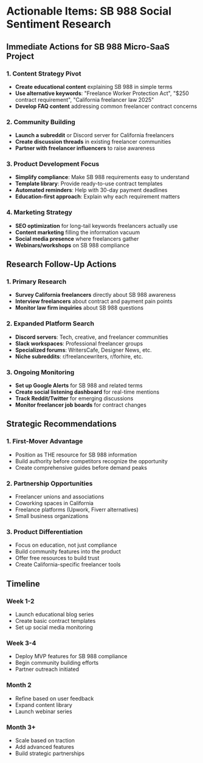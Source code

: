 # Actionable Items: SB 988 Social Sentiment Research

## Immediate Actions for SB 988 Micro-SaaS Project

### 1. Content Strategy Pivot
- **Create educational content** explaining SB 988 in simple terms
- **Use alternative keywords**: "Freelance Worker Protection Act", "$250 contract requirement", "California freelancer law 2025"
- **Develop FAQ content** addressing common freelancer contract concerns

### 2. Community Building
- **Launch a subreddit** or Discord server for California freelancers
- **Create discussion threads** in existing freelancer communities
- **Partner with freelancer influencers** to raise awareness

### 3. Product Development Focus
- **Simplify compliance**: Make SB 988 requirements easy to understand
- **Template library**: Provide ready-to-use contract templates
- **Automated reminders**: Help with 30-day payment deadlines
- **Education-first approach**: Explain why each requirement matters

### 4. Marketing Strategy
- **SEO optimization** for long-tail keywords freelancers actually use
- **Content marketing** filling the information vacuum
- **Social media presence** where freelancers gather
- **Webinars/workshops** on SB 988 compliance

## Research Follow-Up Actions

### 1. Primary Research
- **Survey California freelancers** directly about SB 988 awareness
- **Interview freelancers** about contract and payment pain points
- **Monitor law firm inquiries** about SB 988 questions

### 2. Expanded Platform Search
- **Discord servers**: Tech, creative, and freelancer communities
- **Slack workspaces**: Professional freelancer groups
- **Specialized forums**: WritersCafe, Designer News, etc.
- **Niche subreddits**: r/freelancewriters, r/forhire, etc.

### 3. Ongoing Monitoring
- **Set up Google Alerts** for SB 988 and related terms
- **Create social listening dashboard** for real-time mentions
- **Track Reddit/Twitter** for emerging discussions
- **Monitor freelancer job boards** for contract changes

## Strategic Recommendations

### 1. First-Mover Advantage
- Position as THE resource for SB 988 information
- Build authority before competitors recognize the opportunity
- Create comprehensive guides before demand peaks

### 2. Partnership Opportunities
- Freelancer unions and associations
- Coworking spaces in California
- Freelance platforms (Upwork, Fiverr alternatives)
- Small business organizations

### 3. Product Differentiation
- Focus on education, not just compliance
- Build community features into the product
- Offer free resources to build trust
- Create California-specific freelancer tools

## Timeline

### Week 1-2
- Launch educational blog series
- Create basic contract templates
- Set up social media monitoring

### Week 3-4
- Deploy MVP features for SB 988 compliance
- Begin community building efforts
- Partner outreach initiated

### Month 2
- Refine based on user feedback
- Expand content library
- Launch webinar series

### Month 3+
- Scale based on traction
- Add advanced features
- Build strategic partnerships
